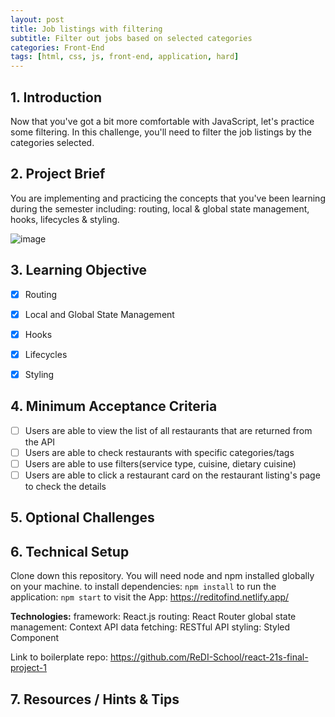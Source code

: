 ```yaml
---
layout: post
title: Job listings with filtering
subtitle: Filter out jobs based on selected categories
categories: Front-End
tags: [html, css, js, front-end, application, hard]
---
```



## 1. Introduction

Now that you've got a bit more comfortable with JavaScript, let's practice some filtering. In this challenge, you'll need to filter the job listings by the categories selected.

## 2. Project Brief 

You are implementing and practicing the concepts that you've been learning during the semester including: routing, local & global state management, hooks, lifecycles & styling.


![image](https://user-images.githubusercontent.com/51905839/199746245-229c01e3-1cc7-46a8-b36f-d18223f4cf3d.png)



## 3. Learning Objective

- [x] Routing
- [x] Local and Global State Management
- [x] Hooks
- [x] Lifecycles
- [x] Styling


## 4. Minimum Acceptance Criteria

- [ ] Users are able to view the list of all restaurants that are returned from the API 
- [ ] Users are able to check restaurants with specific categories/tags
- [ ] Users are able to use filters(service type, cuisine, dietary cuisine)
- [ ] Users are able to click a restaurant card on the restaurant listing's page to check the details

## 5. Optional Challenges



## 6. Technical Setup

Clone down this repository. You will need node and npm installed globally on your machine.
to install dependencies:
``` npm install ```
to run the application: 
``` npm start ```
to visit the App:
https://reditofind.netlify.app/

**Technologies:**
framework: React.js
routing: React Router
global state management: Context API
data fetching: RESTful API
styling: Styled Component


Link to boilerplate repo: https://github.com/ReDI-School/react-21s-final-project-1

## 7. Resources / Hints & Tips
